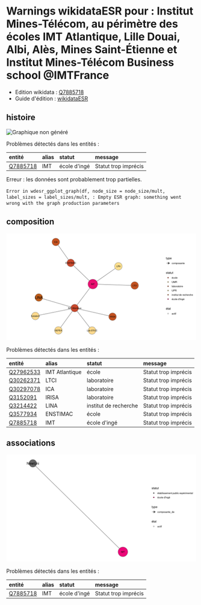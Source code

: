 Warnings wikidataESR pour : Institut Mines-Télécom, au périmètre des écoles IMT Atlantique, Lille Douai, Albi, Alès, Mines Saint-Étienne et Institut Mines-Télécom Business school @IMTFrance
================

- Edition wikidata : [Q7885718](https://www.wikidata.org/wiki/Q7885718)
- Guide d'édition : [wikidataESR](https://github.com/cpesr/wikidataESR/)



## histoire 

![Graphique non généré](https://github.com/cpesr/wikidataESR/blob/master/plots/etablissements/Q7885718-histoire.png) 



Problèmes détectés dans les entités :

|entité                                             |alias |statut       |message              |
|:--------------------------------------------------|:-----|:------------|:--------------------|
|[Q7885718](https://www.wikidata.org/wiki/Q7885718) |IMT   |école d'ingé |Statut trop imprécis |
Erreur : les données sont probablement trop partielles.
```
Error in wdesr_ggplot_graph(df, node_size = node_size/mult, label_sizes = label_sizes/mult, : Empty ESR graph: something went wrong with the graph production parameters

``` 



## composition 

![Graphique non généré](https://github.com/cpesr/wikidataESR/blob/master/plots/etablissements/Q7885718-composition.png) 



Problèmes détectés dans les entités :

|entité                                               |alias          |statut                |message              |
|:----------------------------------------------------|:--------------|:---------------------|:--------------------|
|[Q27962533](https://www.wikidata.org/wiki/Q27962533) |IMT Atlantique |école                 |Statut trop imprécis |
|[Q30262371](https://www.wikidata.org/wiki/Q30262371) |LTCI           |laboratoire           |Statut trop imprécis |
|[Q30297078](https://www.wikidata.org/wiki/Q30297078) |ICA            |laboratoire           |Statut trop imprécis |
|[Q3152091](https://www.wikidata.org/wiki/Q3152091)   |IRISA          |laboratoire           |Statut trop imprécis |
|[Q3214422](https://www.wikidata.org/wiki/Q3214422)   |LINA           |institut de recherche |Statut trop imprécis |
|[Q3577934](https://www.wikidata.org/wiki/Q3577934)   |ENSTIMAC       |école                 |Statut trop imprécis |
|[Q7885718](https://www.wikidata.org/wiki/Q7885718)   |IMT            |école d'ingé          |Statut trop imprécis |


## associations 

![Graphique non généré](https://github.com/cpesr/wikidataESR/blob/master/plots/etablissements/Q7885718-associations.png) 



Problèmes détectés dans les entités :

|entité                                             |alias |statut       |message              |
|:--------------------------------------------------|:-----|:------------|:--------------------|
|[Q7885718](https://www.wikidata.org/wiki/Q7885718) |IMT   |école d'ingé |Statut trop imprécis |
